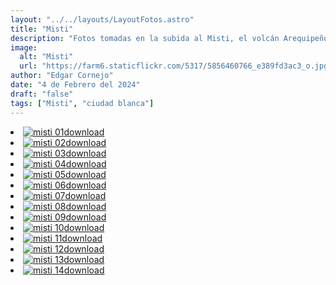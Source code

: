 ```yaml
---
layout: "../../layouts/LayoutFotos.astro"
title: "Misti"
description: "Fotos tomadas en la subida al Misti, el volcán Arequipeño característico de esta ciudad."
image:
  alt: "Misti"
  url: "https://farm6.staticflickr.com/5317/5856460766_e389fd3ac3_o.jpg"
author: "Edgar Cornejo"
date: "4 de Febrero del 2024"
draft: "false"
tags: ["Misti", "ciudad blanca"]
---
```


<li><a href="https://farm9.staticflickr.com/8741/17068783875_037a780e47_o.jpg" download title="Descargar"><img src="https://farm9.staticflickr.com/8741/17068783875_a76316256e_n.jpg" loading="lazy" alt="misti 01"><span class="material-symbols-rounded">download</span></a></li>
<li><a href="https://farm9.staticflickr.com/8751/16861372467_c113426036_o.jpg" download title="Descargar"><img src="https://farm9.staticflickr.com/8751/16861372467_42c2a0443b_n.jpg" loading="lazy" alt="misti 02"><span class="material-symbols-rounded">download</span></a></li>
<li><a href="https://farm8.staticflickr.com/7606/16446300304_bf25fbeac4_o.jpg" download title="Descargar"><img src="https://farm8.staticflickr.com/7606/16446300304_1593064bc8_n.jpg" loading="lazy" alt="misti 03"><span class="material-symbols-rounded">download</span></a></li>
<li><a href="https://farm9.staticflickr.com/8818/17068702925_ee768e25a5_o.jpg" download title="Descargar"><img src="https://farm9.staticflickr.com/8818/17068702925_cac73a0eee_n.jpg" loading="lazy" alt="misti 04"><span class="material-symbols-rounded">download</span></a></li>
<li><a href="https://farm8.staticflickr.com/7702/16446232134_65aae78c9d_o.jpg" download title="Descargar"><img src="https://farm8.staticflickr.com/7702/16446232134_8322e4deee_n.jpg" loading="lazy" alt="misti 05"><span class="material-symbols-rounded">download</span></a></li>
<li><a href="https://farm9.staticflickr.com/8686/16882425929_0c1fcd6860_o.jpg" download title="Descargar"><img src="https://farm9.staticflickr.com/8686/16882425929_e9f287900b_n.jpg" loading="lazy" alt="misti 06"><span class="material-symbols-rounded">download</span></a></li>
<li><a href="https://farm8.staticflickr.com/7646/16861219997_6d1c123e80_o.jpg" download title="Descargar"><img src="https://farm8.staticflickr.com/7646/16861219997_79b4dc44db_n.jpg" loading="lazy" alt="misti 07"><span class="material-symbols-rounded">download</span></a></li>
<li><a href="https://farm8.staticflickr.com/7698/17067114302_98f98caf66_o.jpg" download title="Descargar"><img src="https://farm8.staticflickr.com/7698/17067114302_23563bb54a.jpg" loading="lazy" alt="misti 08"><span class="material-symbols-rounded">download</span></a></li>
<li><a href="https://farm8.staticflickr.com/7727/17067812481_20aa6aecb1_o.jpg" download title="Descargar"><img src="https://farm8.staticflickr.com/7727/17067812481_ee0f182394.jpg" loading="lazy" alt="misti 09"><span class="material-symbols-rounded">download</span></a></li>
<li><a href="https://farm8.staticflickr.com/7652/16448394623_f9838930ea_o.jpg" download title="Descargar"><img src="https://farm8.staticflickr.com/7652/16448394623_53eddb42f6_n.jpg" loading="lazy" alt="misti 10"><span class="material-symbols-rounded">download</span></a></li>
<li><a href="https://farm9.staticflickr.com/8812/17068488465_d66e22a433_o.jpg" download title="Descargar"><img src="https://farm9.staticflickr.com/8812/17068488465_f3bafc0395_n.jpg" loading="lazy" alt="misti 11"><span class="material-symbols-rounded">download</span></a></li>
<li><a href="https://farm8.staticflickr.com/7604/16880684128_f2f5e3577d_o.jpg" download title="Descargar"><img src="https://farm8.staticflickr.com/7604/16880684128_5dc0f014c1_n.jpg" loading="lazy" alt="misti 12"><span class="material-symbols-rounded">download</span></a></li>
<li><a href="https://farm9.staticflickr.com/8716/16448244733_ecb5e7494d_o.jpg" download title="Descargar"><img src="https://farm9.staticflickr.com/8716/16448244733_3c8071db69_n.jpg" loading="lazy" alt="misti 13"><span class="material-symbols-rounded">download</span></a></li>
<li><a href="https://farm8.staticflickr.com/7633/16882112609_655374d55e_o.jpg" download title="Descargar"><img src="https://farm8.staticflickr.com/7633/16882112609_6a51d043a7_n.jpg" loading="lazy" alt="misti 14"><span class="material-symbols-rounded">download</span></a></li>
